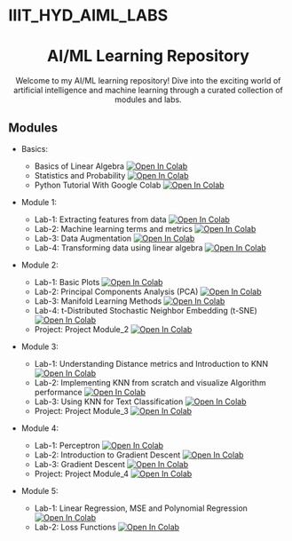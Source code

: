 # IIIT_HYD_AIML_LABS

<h1 align="center">AI/ML Learning Repository</h1>

<p align="center">Welcome to my AI/ML learning repository! Dive into the exciting world of artificial intelligence and machine learning through a curated collection of modules and labs.</p>



## Modules

- Basics:
     
  - Basics of Linear Algebra
    <a href="https://colab.research.google.com/github/likhith1409/IIIT_HYD_AIML_LABS/blob/main/Basics/Basics_of_Linear_Algebra.ipynb">
        <img src="https://colab.research.google.com/assets/colab-badge.svg" alt="Open In Colab"/>
    </a>
  - Statistics and Probability
    <a href="https://colab.research.google.com/github/likhith1409/IIIT_HYD_AIML_LABS/blob/main/Basics/AIML_Course_Probability_Primer.ipynb">
        <img src="https://colab.research.google.com/assets/colab-badge.svg" alt="Open In Colab"/>
    </a>
  - Python Tutorial With Google Colab
    <a href="https://colab.research.google.com/github/likhith1409/IIIT_HYD_AIML_LABS/blob/main/Basics/Colab_tutorial.ipynb">
        <img src="https://colab.research.google.com/assets/colab-badge.svg" alt="Open In Colab"/>
    </a>
    
- Module 1:
  
  - Lab-1: Extracting features from data
    <a href="https://colab.research.google.com/github/likhith1409/IIIT_HYD_AIML_LABS/blob/main/Module_1/AIML_Module_1_Lab_1_Extracting_features_from_data_.ipynb">
        <img src="https://colab.research.google.com/assets/colab-badge.svg" alt="Open In Colab"/>
    </a>
  - Lab-2: Machine learning terms and metrics
    <a href="https://colab.research.google.com/github/likhith1409/IIIT_HYD_AIML_LABS/blob/main/Module_1/AIML_Module_1_Lab_2_Machine_learning_terms_and_metrics.ipynb">
        <img src="https://colab.research.google.com/assets/colab-badge.svg" alt="Open In Colab"/>
    </a>
  - Lab-3: Data Augmentation
    <a href="https://colab.research.google.com/github/likhith1409/IIIT_HYD_AIML_LABS/blob/main/Module_1/AIML_Module_1_Lab_3_Data_Augmentation.ipynb">
        <img src="https://colab.research.google.com/assets/colab-badge.svg" alt="Open In Colab"/>
    </a>
  - Lab-4: Transforming data using linear algebra
    <a href="https://colab.research.google.com/github/likhith1409/IIIT_HYD_AIML_LABS/blob/main/Module_1/AIML_Module_1_Lab_4_Transforming_data_using_linear_algebra.ipynb">
        <img src="https://colab.research.google.com/assets/colab-badge.svg" alt="Open In Colab"/>
    </a>
    
- Module 2:
  
  - Lab-1: Basic Plots
    <a href="https://colab.research.google.com/github/likhith1409/IIIT_HYD_AIML_LABS/blob/main/Module_2/AIML_Module_2_Lab1.ipynb">
        <img src="https://colab.research.google.com/assets/colab-badge.svg" alt="Open In Colab"/>
    </a>
  - Lab-2: Principal Components Analysis (PCA)
    <a href="https://colab.research.google.com/github/likhith1409/IIIT_HYD_AIML_LABS/blob/main/Module_2/AIML_Module_2_Lab_2_PCA.ipynb">
        <img src="https://colab.research.google.com/assets/colab-badge.svg" alt="Open In Colab"/>
    </a>
  - Lab-3: Manifold Learning Methods
  <a
href="https://colab.research.google.com/github/likhith1409/IIIT_HYD_AIML_LABS/blob/main/Module_2/AIML_Module_2_Lab_3_Manifold_Learning_Methods.ipynb#scrollTo=9S2t7qh0MXsG">
        <img src="https://colab.research.google.com/assets/colab-badge.svg" alt="Open In Colab"/>
    </a>
  - Lab-4: t-Distributed Stochastic Neighbor Embedding (t-SNE)
    <a href="https://colab.research.google.com/github/likhith1409/IIIT_HYD_AIML_LABS/blob/main/Module_2/AIML_Module_2_Lab_4_t_Distributed_Stochastic_Neighbor_Embedding_(t_SNE).ipynb">
        <img src="https://colab.research.google.com/assets/colab-badge.svg" alt="Open In Colab"/>
    </a>
  - Project: Project Module_2
    <a href="https://colab.research.google.com/github/likhith1409/IIIT_HYD_AIML_LABS/blob/main/Module_2/AIML_Project_Module_2.ipynb">
        <img src="https://colab.research.google.com/assets/colab-badge.svg" alt="Open In Colab"/>
    </a>

- Module 3:
  
  - Lab-1: Understanding Distance metrics and Introduction to KNN
    <a href="https://colab.research.google.com/github/likhith1409/IIIT_HYD_AIML_LABS/blob/main/Module_3/AIML_Module_3_Lab_1_Understanding_Distance_metrics_and_Introduction_to_KNN.ipynb">
        <img src="https://colab.research.google.com/assets/colab-badge.svg" alt="Open In Colab"/>
    </a>
  - Lab-2: Implementing KNN from scratch and visualize Algorithm performance
    <a href="https://colab.research.google.com/github/likhith1409/IIIT_HYD_AIML_LABS/blob/main/Module_3/AIML_Module_3_Lab_2_Implementing_KNN_from_scratch_and_visualize_Algorithm_performance.ipynb#scrollTo=7lNmnA0_AhlE">
        <img src="https://colab.research.google.com/assets/colab-badge.svg" alt="Open In Colab"/>
    </a>
  - Lab-3: Using KNN for Text Classification
    <a href="https://colab.research.google.com/github/likhith1409/IIIT_HYD_AIML_LABS/blob/main/Module_3/AIML_Module_3_Lab_3_Using_KNN_for_Text_Classification_ipynb.ipynb">
        <img src="https://colab.research.google.com/assets/colab-badge.svg" alt="Open In Colab"/>
    </a>
  - Project: Project Module_3
    <a href="https://colab.research.google.com/github/likhith1409/IIIT_HYD_AIML_LABS/blob/main/Module_3/AIML_Project_Module_3.ipynb">
        <img src="https://colab.research.google.com/assets/colab-badge.svg" alt="Open In Colab"/>
    </a>
- Module 4:
  
  - Lab-1: Perceptron
    <a href="https://colab.research.google.com/github/likhith1409/IIIT_HYD_AIML_LABS/blob/main/Module_4/AIML_Module_4_Lab_1_Perceptron.ipynb">
        <img src="https://colab.research.google.com/assets/colab-badge.svg" alt="Open In Colab"/>
    </a>
  - Lab-2: Introduction to Gradient Descent
    <a href="https://colab.research.google.com/github/likhith1409/IIIT_HYD_AIML_LABS/blob/main/Module_4/AIML_Module_4_Lab_2_Introduction_to_Gradient_Descent.ipynb">
        <img src="https://colab.research.google.com/assets/colab-badge.svg" alt="Open In Colab"/>
    </a>
  - Lab-3: Gradient Descent
    <a href="https://colab.research.google.com/github/likhith1409/IIIT_HYD_AIML_LABS/blob/main/Module_4/AIML_Module_4_Lab_3_Gradient_Descent.ipynb">
        <img src="https://colab.research.google.com/assets/colab-badge.svg" alt="Open In Colab"/>
    </a>
  - Project: Project Module_4
    <a href="https://colab.research.google.com/github/likhith1409/IIIT_HYD_AIML_LABS/blob/main/Module_4/AIML_Project_Module_4.ipynb">
        <img src="https://colab.research.google.com/assets/colab-badge.svg" alt="Open In Colab"/>
    </a>
- Module 5:
  
  - Lab-1: Linear Regression, MSE and Polynomial Regression
    <a href="https://colab.research.google.com/github/likhith1409/IIIT_HYD_AIML_LABS/blob/main/Module_5/AIML_Lab_15_Linear_Regression%2C_MSE_and_Polynomial_Regression.ipynb#scrollTo=wsNG5Tx3QL95">
        <img src="https://colab.research.google.com/assets/colab-badge.svg" alt="Open In Colab"/>
    </a>
  - Lab-2:  Loss Functions
    <a href="https://colab.research.google.com/github/likhith1409/IIIT_HYD_AIML_LABS/blob/main/Module_5/AIML_Module_5_Lab_2_Loss_Functions.ipynb">
        <img src="https://colab.research.google.com/assets/colab-badge.svg" alt="Open In Colab"/>
    </a>



